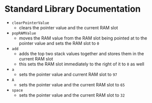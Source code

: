 # Standard Library Documentation

- `clearPointerValue`
  - clears the pointer value and the current RAM slot
- `popRAMValue`
  - moves the RAM value from the RAM slot being pointed at to the pointer value and sets the RAM slot to `0`
- `add`
  - adds the top two stack values together and stores them in the current RAM slot
  - this sets the RAM slot immediately to the right of it to `0` as well
- `a`
  - sets the pointer value and current RAM slot to `97`
- `A`
  - sets the pointer value and the current RAM slot to `65`
- `space`
  - sets the pointer value and the current RAM slot to `32`